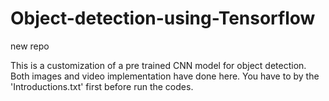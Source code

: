 # Object-detection-using-Tensorflow
new repo

This is a customization of a pre trained CNN model for object detection. 
Both images and video implementation have done here.
You have to by the 'Introductions.txt' first before run the codes.
